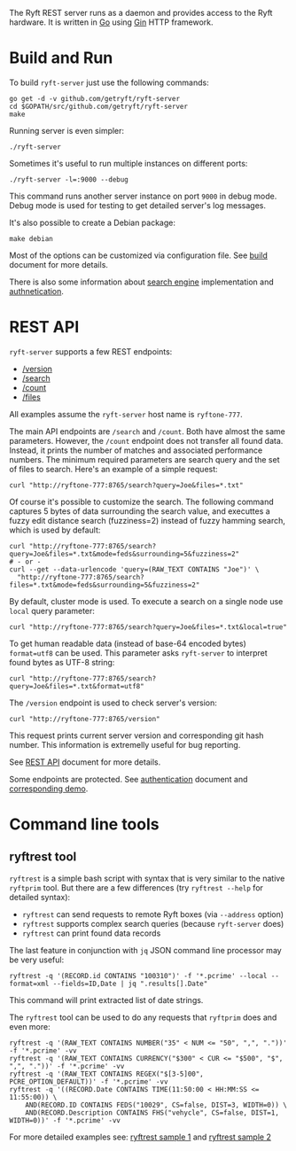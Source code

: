 The Ryft REST server runs as a daemon and provides access to the Ryft hardware.
It is written in [Go](https://golang.org/) using [Gin](https://github.com/gin-gonic/gin) HTTP framework.

# Build and Run

To build `ryft-server` just use the following commands:

```{.sh}
go get -d -v github.com/getryft/ryft-server
cd $GOPATH/src/github.com/getryft/ryft-server
make
```

Running server is even simpler:

```{.sh}
./ryft-server
```

Sometimes it's useful to run multiple instances on different ports:

```{.sh}
./ryft-server -l=:9000 --debug
```

This command runs another server instance on port `9000` in debug mode.
Debug mode is used for testing to get detailed server's log messages.

It's also possible to create a Debian package:

```{.sh}
make debian
```

Most of the options can be customized via configuration file.
See [build](./docs/build.md) document for more details.

There is also some information about [search engine](./docs/search/engine.md)
implementation and [authnetication](./docs/auth.md).


# REST API

`ryft-server` supports a few REST endpoints:

  - [/version](./docs/rest/README.md#version)
  - [/search](./docs/rest/search.md#search)
  - [/count](./docs/rest/search.md#count)
  - [/files](./docs/rest/files.md)

All examples assume the `ryft-server` host name is `ryftone-777`.

The main API endpoints are `/search` and `/count`. Both have almost the same parameters.
However, the `/count` endpoint does not transfer all found data.
Instead, it prints the number of matches and associated performance numbers.
The minimum required parameters are search query and the set of files to search.
Here's an example of a simple request:

```{.sh}
curl "http://ryftone-777:8765/search?query=Joe&files=*.txt"
```

Of course it's possible to customize the search. The following command captures 5 bytes of data surrounding the search value, and executtes a fuzzy edit distance search (fuzziness=2) instead of fuzzy hamming search, which is used by default:

```{.sh}
curl "http://ryftone-777:8765/search?query=Joe&files=*.txt&mode=feds&surrounding=5&fuzziness=2"
# - or -
curl --get --data-urlencode 'query=(RAW_TEXT CONTAINS "Joe")' \
  "http://ryftone-777:8765/search?files=*.txt&mode=feds&surrounding=5&fuzziness=2"
```

By default, cluster mode is used. To execute a search on a single node use `local` query parameter:

```{.sh}
curl "http://ryftone-777:8765/search?query=Joe&files=*.txt&local=true"
```

To get human readable data (instead of base-64 encoded bytes) `format=utf8` can be used.
This parameter asks `ryft-server` to interpret found bytes as UTF-8 string:

```{.sh}
curl "http://ryftone-777:8765/search?query=Joe&files=*.txt&format=utf8"
```

The `/version` endpoint is used to check server's version:

```{.sh}
curl "http://ryftone-777:8765/version"
```

This request prints current server version and corresponding git hash number.
This information is extremelly useful for bug reporting.


See [REST API](./docs/rest/README.md) document for more details.

Some endpoints are protected. See [authentication](./docs/auth.md) document
and [corresponding demo](./docs/demo/2016-07-21-authentication.md).


# Command line tools

## ryftrest tool

`ryftrest` is a simple bash script with syntax that is very similar to the native `ryftprim` tool.
But there are a few differences (try `ryftrest --help` for detailed syntax):

- `ryftrest` can send requests to remote Ryft boxes (via `--address` option)
- `ryftrest` supports complex search queries (because `ryft-server` does)
- `ryftrest` can print found data records

The last feature in conjunction with `jq` JSON command line processor may be very useful:

```{.sh}
ryftrest -q '(RECORD.id CONTAINS "100310")' -f '*.pcrime' --local --format=xml --fields=ID,Date | jq ".results[].Date"
```

This command will print extracted list of date strings.

The `ryftrest` tool can be used to do any requests that `ryftprim` does and even more:

```{.sh}
ryftrest -q '(RAW_TEXT CONTAINS NUMBER("35" < NUM <= "50", ",", "."))' -f '*.pcrime' -vv
ryftrest -q '(RAW_TEXT CONTAINS CURRENCY("$300" < CUR <= "$500", "$", ",", "."))' -f '*.pcrime' -vv
ryftrest -q '(RAW_TEXT CONTAINS REGEX("$[3-5]00", PCRE_OPTION_DEFAULT))' -f '*.pcrime' -vv
ryftrest -q '((RECORD.Date CONTAINS TIME(11:50:00 < HH:MM:SS <= 11:55:00)) \
    AND(RECORD.ID CONTAINS FEDS("10029", CS=false, DIST=3, WIDTH=0)) \
    AND(RECORD.Description CONTAINS FHS("vehycle", CS=false, DIST=1, WIDTH=0))' -f '*.pcrime' -vv
```

For more detailed examples see:
[ryftrest sample 1](./docs/demo/2016-04-28-ryftrest.md) and [ryftrest sample 2](./docs/demo/2016-05-12-ryftrest.md)
